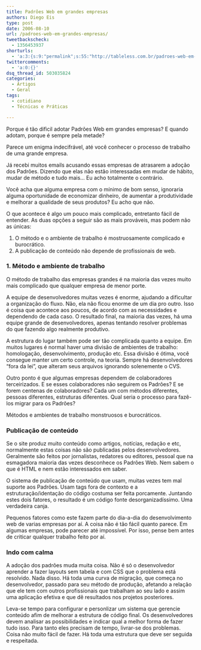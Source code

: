 ```yaml
---
title: Padrões Web em grandes empresas
authors: Diego Eis
type: post
date: 2006-08-10
url: /padroes-web-em-grandes-empresas/
tweetbackscheck:
  - 1356453937
shorturls:
  - 'a:3:{s:9:"permalink";s:55:"http://tableless.com.br/padroes-web-em-grandes-empresas";s:7:"tinyurl";s:26:"http://tinyurl.com/42kof48";s:4:"isgd";s:19:"http://is.gd/b4GqsR";}'
twittercomments:
  - 'a:0:{}'
dsq_thread_id: 503035824
categories:
  - Artigos
  - Geral
tags:
  - cotidiano
  - Técnicas e Práticas

---
```

Porque é tão dificil adotar Padrões Web em grandes empresas? E quando adotam, porque é sempre pela metade?
  
Parece um enigma indecifrável, até você conhecer o processo de trabalho de uma grande empresa.
  
Já recebi muitos emails acusando essas empresas de atrasarem a adoção dos Padrões. Dizendo que elas não estão interessadas em mudar de hábito, mudar de método e tudo mais&#8230; Eu acho totalmente o contrário.
  
Você acha que alguma empresa com o mínimo de bom senso, ignoraria alguma oportunidade de economizar dinheiro, de aumentar a produtividade e melhorar a qualidade de seus produtos? Eu acho que não.

O que acontece é algo um pouco mais complicado, entretanto fácil de entender. As duas opções a seguir são as mais prováveis, mas podem não as únicas:

  1. O método e o ambiente de trabalho é mostruosamente complicado e burocrático.
  2. A publicação de conteúdo não depende de profissionais de web.

### 1. Método e ambiente de trabalho

O método de trabalho das empresas grandes é na maioria das vezes muito mais complicado que qualquer empresa de menor porte.

A equipe de desenvolvedores muitas vezes é enorme, ajudando a dificultar a organização do fluxo. Não, ela não ficou enorme de um dia pro outro. Isso é coisa que acontece aos poucos, de acordo com as necessidades e dependendo de cada caso. O resultado final, na maioria das vezes, há uma equipe grande de desenvolvedores, apenas tentando resolver problemas do que fazendo algo realmente produtivo.

A estrutura do lugar também pode ser tão complicada quanto a equipe. Em muitos lugares é normal haver uma divisão de ambientes de trabalho: homologação, desenvolvimento, produção etc. Essa divisão é ótima, você consegue manter um certo controle, na teoria. Sempre há desenvolvedores &#8220;fora da lei&#8221;, que alteram seus arquivos ignorando solenemente o CVS.
  
Outro ponto é que algumas empresas dependem de colaboradores terceirizados. E se esses colaboradores não seguirem os Padrões? E se forem centenas de colaboradores? Cada um com métodos diferentes, pessoas diferentes, estruturas diferentes. Qual seria o processo para fazê-los migrar para os Padrões?

Métodos e ambientes de trabalho monstruosos e burocráticos.

### Publicação de conteúdo

Se o site produz muito conteúdo como artigos, notícias, redação e etc, normalmente estas coisas não são publicadas pelos desenvolvedores. Geralmente são feitos por jornalistas, redatores ou editores, pessoal que na esmagadora maioria das vezes desconhece os Padrões Web. Nem sabem o que é HTML e nem estão interessados em saber.
  
O sistema de publicação de conteúdo que usam, muitas vezes tem mal suporte aos Padrões. Usam tags fora de contexto e a estruturação/identação do código costuma ser feita porcamente. Juntando estes dois fatores, o resultado é um código fonte desorganizadíssimo. Uma verdadeira canja.

Pequenos fatores como este fazem parte do dia-a-dia do desenvolvimento web de varias empresas por aí. A coisa não é tão fácil quanto parece. Em algumas empresas, pode parecer até impossível. Por isso, pense bem antes de criticar qualquer trabalho feito por aí.

### Indo com calma

A adoção dos padrões muda muita coisa. Não é só o desenvolvedor aprender a fazer layouts sem tabela e com CSS que o problema está resolvido. Nada disso. Há toda uma curva de migração, que começa no desenvolvedor, passado para seu método de produção, afetando a relação que ele tem com outros profissionais que trabalham ao seu lado e assim uma aplicação efetiva e que dê resultados nos projetos posteriores.

Leva-se tempo para configurar e personlizar um sistema que gerencie conteúdo afim de melhorar a estrutura de código final. Os desenvolvedores devem analisar as possibilidades e indicar qual a melhor forma de fazer tudo isso. Para tanto eles precisam de tempo, livrar-se dos problemas. Coisa não muito fácil de fazer. Há toda uma estrutura que deve ser seguida e respeitada.